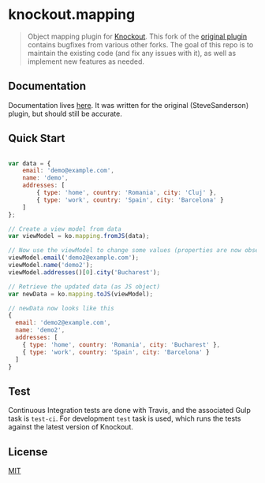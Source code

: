 # knockout.mapping

> Object mapping plugin for [Knockout](http://knockoutjs.com/).  This fork of the [original plugin](https://github.com/SteveSanderson/knockout.mapping) contains bugfixes from various other forks.  The goal of this repo is to maintain the existing code (and fix any issues with it), as well as implement new features as needed.

## Documentation

Documentation lives [here](http://knockoutjs.com/documentation/plugins-mapping.html).  It was written for the original (SteveSanderson) plugin, but should still be accurate.

## Quick Start

```js

var data = {
    email: 'demo@example.com',
    name: 'demo',
    addresses: [
        { type: 'home', country: 'Romania', city: 'Cluj' },
        { type: 'work', country: 'Spain', city: 'Barcelona' }
    ]
};

// Create a view model from data
var viewModel = ko.mapping.fromJS(data);

// Now use the viewModel to change some values (properties are now observable)
viewModel.email('demo2@example.com');
viewModel.name('demo2');
viewModel.addresses()[0].city('Bucharest');

// Retrieve the updated data (as JS object)
var newData = ko.mapping.toJS(viewModel);

// newData now looks like this
{
  email: 'demo2@example.com',
  name: 'demo2',
  addresses: [
    { type: 'home', country: 'Romania', city: 'Bucharest' },
    { type: 'work', country: 'Spain', city: 'Barcelona' }
  ]
}

```

## Test

Continuous Integration tests are done with Travis, and the associated Gulp task is `test-ci`.
For development `test` task is used, which runs the tests against the latest version of Knockout.

## License

[MIT](http://www.opensource.org/licenses/mit-license.php)
